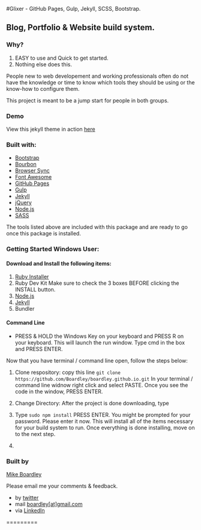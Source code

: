 #Glixer - GitHub Pages, Gulp, Jekyll, SCSS, Bootstrap. 

## Blog, Portfolio & Website build system.

### Why?
1. EASY to use and Quick to get started.
2. Nothing else does this.

People new to web developement and working professionals often do not have the knowledge or time to know which tools they should be using or the know-how to configure them.

This project is meant to be a jump start for people in both groups. 

### Demo
View this jekyll theme in action [here](https://boardley.github.io/)

### Built with:
- [Bootstrap](http://getbootstrap.com/)
- [Bourbon](http://bourbon.io/)
- [Browser Sync](https://browsersync.io/)
- [Font Awesome](http://fontawesome.io/)
- [GitHub Pages](https://pages.github.com/)
- [Gulp](http://gulpjs.com/)
- [Jekyll](https://jekyllrb.com/)
- [jQuery](https://jquery.com/)
- [Node.js](https://nodejs.org/)
- [SASS](http://gulpjs.com/)

The tools listed above are included with this package and are ready to go once this package is installed.

### Getting Started Windows User:

#### Download and Install the following items:
1. [Ruby Installer](https://rubyinstaller.org/downloads/)
1. Ruby Dev Kit
Make sure to check the 3 boxes BEFORE clicking the INSTALL button.
2. [Node.js](https://nodejs.org/)
3. [Jekyll](https://jekyllrb.com/)
4. Bundler

#### Command Line
- PRESS & HOLD the Windows Key on your keyboard and PRESS R on your keyboard.
This will launch the run window. Type cmd in the box and PRESS ENTER.

Now that you have terminal / command line open, follow the steps below:

1. Clone respository: copy this line `git clone https://github.com/Boardley/boardley.github.io.git`
In your terminal / command line widnow right click and select PASTE.
Once you see the code in the window, PRESS ENTER.
2. Change Directory: After the project is done downloading, type 

3. Type `sudo npm install` PRESS ENTER. 
You might be prompted for your password. Please enter it now.
This will install all of the items necessary for your build system to run. 
Once everything is done installing, move on to the next step.

4. 



### Built by
[Mike Boardley](https://www.linkedin.com/in/boardley/)

Please email me your comments & feedback.

- by <a href="https://twitter.com/mikeboardley">twitter</a>
- mail <a href="mailto:boardley@gmail.com">boardley[at]gmail.com</a>
- via <a href="https://www.linkedin.com/in/boardley/">LinkedIn</a>

=========

